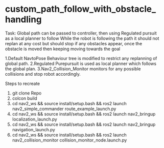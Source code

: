 # custom_path_follow_with_obstacle_handling
Task:
Global path can be passed to controller, then using Regulated pursuit as a local planner to follow 
While the robot is following the path it should not replan at any cost but should stop if any obstacles appear, once the obstacle is moved then keeping moving towards the goal

1.Default NavtoPose Behaviour tree is modified to restrict any replanning of global path.
2.Regulated Purepursuit is used as local planner which follows the global plan.
3.Nav2_Collision_Monitor monitors for any possible collisions and stop robot accordingly.

Steps to recreate
1. git clone Repo
2. colcon build
3. cd nav2_ws && source install/setup.bash && ros2 launch nav2_simple_commander route_example_launch.py 
4. cd nav2_ws && source install/setup.bash && ros2 launch nav2_bringup localization_launch.py 
5. cd nav2_ws && source install/setup.bash && ros2 launch nav2_bringup navigation_launch.py 
6. cd nav2_ws && source install/setup.bash && ros2 launch nav2_collision_monitor collision_monitor_node.launch.py 



